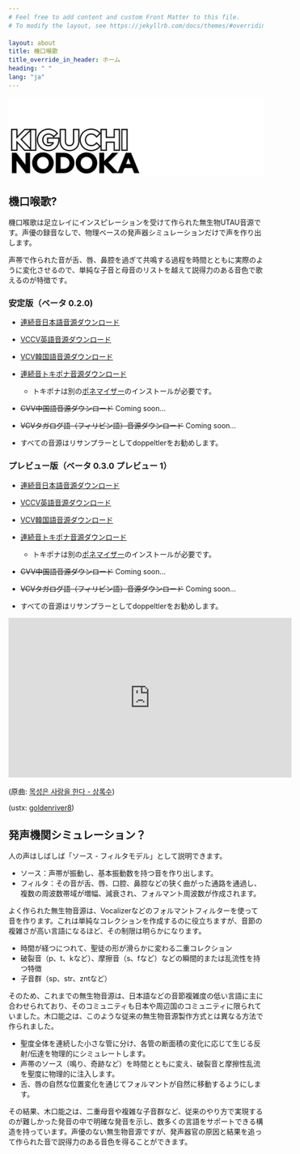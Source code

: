 ```yaml
---
# Feel free to add content and custom Front Matter to this file.
# To modify the layout, see https://jekyllrb.com/docs/themes/#overriding-theme-defaults

layout: about
title: 機口喉歌
title_override_in_header: ホーム
heading: " "
lang: "ja"
---
```


![機口喉歌](/assets/images/images/kiguchi_nodoka.png)

## 機口喉歌?

機口喉歌は足立レイにインスピレーションを受けて作られた無生物UTAU音源です。声優の録音なしで、物理ベースの発声器シミュレーションだけで声を作り出します。

声帯で作られた音が舌、唇、鼻腔を過ぎて共鳴する過程を時間とともに実際のように変化させるので、単純な子音と母音のリストを越えて説得力のある音色で歌えるのが特徴です。

### 安定版（ベータ 0.2.0)

* [連続音日本語音源ダウンロード](https://github.com/yangpa-onyon/kiguchi-nodoka-official-web/releases/download/beta_0.2.0/KIGUCHI_NODOKA_JA.zip)

* [VCCV英語音源ダウンロード](https://github.com/yangpa-onyon/kiguchi-nodoka-official-web/releases/download/beta_0.2.0/KIGUCHI_NODOKA_EN.zip)

* [VCV韓国語音源ダウンロード](https://github.com/yangpa-onyon/kiguchi-nodoka-official-web/releases/download/beta_0.2.0/KIGUCHI_NODOKA_KO.zip)

* [連続音トキポナ音源ダウンロード](https://github.com/yangpa-onyon/kiguchi-nodoka-official-web/releases/download/beta_0.2.0/KIGUCHI_NODOKA_TOK.zip)

  * トキポナは別の[ポネマイザー](https://github.com/yangpa-onyon/kiguchi-nodoka-official-web/releases/download/beta_0.2.0/TokiPonaPhonemizer.dll)のインストールが必要です。

* ~~CVV中国語音源ダウンロード~~ Coming soon...

* ~~VCVタガログ語（フィリピン語）音源ダウンロード~~ Coming soon...

* すべての音源はリサンプラーとしてdoppeltlerをお勧めします。

### プレビュー版（ベータ 0.3.0 プレビュー 1）

* [連続音日本語音源ダウンロード](https://github.com/yangpa-onyon/kiguchi-nodoka-official-web/releases/download/beta_0.3.0_preview1/KIGUCHI_NODOKA_JA.zip)

* [VCCV英語音源ダウンロード](https://github.com/yangpa-onyon/kiguchi-nodoka-official-web/releases/download/beta_0.3.0_preview1/KIGUCHI_NODOKA_EN.zip)

* [VCV韓国語音源ダウンロード](https://github.com/yangpa-onyon/kiguchi-nodoka-official-web/releases/download/beta_0.3.0_preview1/KIGUCHI_NODOKA_KO.zip)

* [連続音トキポナ音源ダウンロード](https://github.com/yangpa-onyon/kiguchi-nodoka-official-web/releases/download/beta_0.3.0_preview1/KIGUCHI_NODOKA_TOK.zip)

  * トキポナは別の[ポネマイザー](https://github.com/yangpa-onyon/kiguchi-nodoka-official-web/releases/download/beta_0.3.0_preview1/TokiPonaPhonemizer.dll)のインストールが必要です。

* ~~CVV中国語音源ダウンロード~~ Coming soon...

* ~~VCVタガログ語（フィリピン語）音源ダウンロード~~ Coming soon...

* すべての音源はリサンプラーとしてdoppeltlerをお勧めします。

<iframe width="560" height="315" src="https://www.youtube.com/embed/Y-0FhxAVppM?si=gFeDELW0zvrx8Vuc" title="YouTube video player" frameborder="0" allow="accelerometer; autoplay; clipboard-write; encrypted-media; gyroscope; picture-in-picture; web-share" referrerpolicy="strict-origin-when-cross-origin" allowfullscreen></iframe>


(原曲: [목성은 사랑을 한다 - 상록수](https://youtu.be/YfbYaT-PiKc?feature=shared))

(ustx: [goldenriver8](https://youtu.be/Ho5hrOG2DBc?feature=shared))

## 発声機関シミュレーション？

人の声はしばしば「ソース - フィルタモデル」として説明できます。

* ソース：声帯が振動し、基本振動数を持つ音を作り出します。
* フィルタ：その音が舌、唇、口腔、鼻腔などの狭く曲がった通路を通過し、複数の周波数帯域が増幅、減衰され、フォルマント周波数が作成されます。

よく作られた無生物音源は、Vocalizerなどのフォルマントフィルターを使って音を作ります。これは単純なコレクションを作成するのに役立ちますが、音節の複雑さが高い言語になるほど、その制限は明らかになります。

* 時間が経つにつれて、聖徒の形が滑らかに変わる二重コレクション
* 破裂音（p、t、kなど）、摩擦音（s、fなど）などの瞬間的または乱流性を持つ特徴
* 子音群（sp、str、zntなど）

そのため、これまでの無生物音源は、日本語などの音節複雑度の低い言語に主に合わせられており、そのコミュニティも日本や周辺国のコミュニティに限られていました。木口能之は、このような従来の無生物音源製作方式とは異なる方法で作られました。

* 聖度全体を連続した小さな管に分け、各管の断面積の変化に応じて生じる反射/伝達を物理的にシミュレートします。
* 声帯のソース（鳴り、奇跡など）を時間とともに変え、破裂音と摩擦性乱流を聖度に物理的に注入します。
* 舌、唇の自然な位置変化を通じてフォルマントが自然に移動するようにします。

その結果、木口能之は、二重母音や複雑な子音群など、従来のやり方で実現するのが難しかった発音の中で明確な発音を示し、数多くの言語をサポートできる構造を持っています。声優のない無生物音源ですが、発声器官の原因と結果を追って作られた音で説得力のある音色を得ることができます。